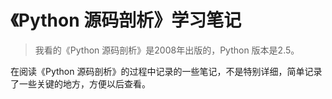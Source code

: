 # 《Python 源码剖析》学习笔记

> 我看的《Python 源码剖析》是2008年出版的，Python 版本是2.5。

在阅读《Python 源码剖析》的过程中记录的一些笔记，不是特别详细，简单记录了一些关键的地方，方便以后查看。